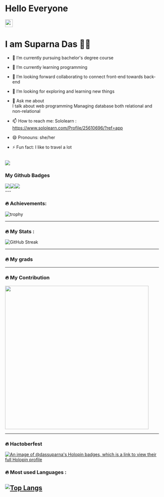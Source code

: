 ### <h1>Hello Everyone</h1> <img src="https://emojipedia-us.s3.amazonaws.com/source/noto-emoji-animations/344/waving-hand_1f44b.gif" height="25px">
<h1>
I am Suparna Das 👩🏻

</h1>


<p style="background-color: #00000">

- 🔭 I’m currently pursuing bachelor's degree course

- 🌱 I’m currently learning programming 

- 👯 I’m looking forward collaborating to connect front-end towards back-end

- 🤔 I’m looking for exploring and learning new things

- 💬 Ask me about 
     <br/>
     I talk about web programming 
     Managing database both relational and non-relational

- 📫 How to reach me: 
            Sololearn : https://www.sololearn.com/Profile/25610696/?ref=app

- 😄 Pronouns: she/her

- ⚡ Fun fact: I like to travel a lot


</p>

![](https://komarev.com/ghpvc/?username=Das-Suparna)
---
### My Github Badges
<div style="display:flex;">
         <img src="https://github.githubassets.com/images/modules/profile/achievements/quickdraw-default.png">
         <img src="https://github.githubassets.com/images/modules/profile/achievements/pull-shark-default.png">
         <img src="https://github.githubassets.com/images/modules/profile/achievements/yolo-default.png">
</div>
---

### :fire: Achievements:

![trophy](https://github-profile-trophy.vercel.app/?username=Das-Suparna&theme=tokyonight&show_icons=true)

---
### :fire: My Stats :

![GitHub Streak](https://github-readme-streak-stats.herokuapp.com?user=Das-Suparna&theme=cobalt&date_format=j%20M%5B%20Y%5D&background=000000&border=7536B2&stroke=9243DD&ring=89502D&fire=FF9554&currStreakNum=D280FF&sideNums=BC52FF&currStreakLabel=64EAE2&sideLabels=48A8A2&dates=A42EE5)


---
### :fire: My grads
<!--![Suparna's GitHub stats](https://github-readme-stats.vercel.app/api?username=Das-Suparna&border=7534B2&&background=00000&theme=tokyonight&show_icons=true)
-->

---
### :fire: My Contribution

<p>
    <a href="https://github.com/Das-Suparna"><img src="https://github-profile-summary-cards.vercel.app/api/cards/profile-details?username=Das-Suparna&theme=tokyonight&border=7534B2&&background=00000&"  width="470"/></a>

</p>

---


### :fire: Hactoberfest 


[![An image of @dassuparna's Holopin badges, which is a link to view their full Holopin profile](https://holopin.me/dassuparna)](https://holopin.io/@dassuparna)



### :fire: Most used Languages :
[![Top Langs](https://github-readme-stats.vercel.app/api/top-langs/?username=Das-Suparna&layout=compact&theme=tokyonight&show_icons=true)](https://github.com/anuraghazra/github-readme-stats)
---
